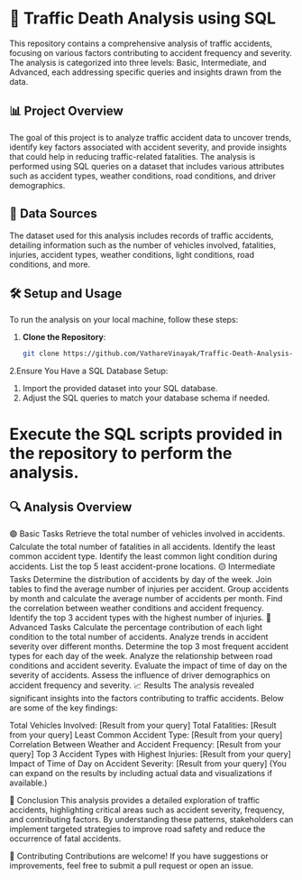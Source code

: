 # 🚦 Traffic Death Analysis using SQL


This repository contains a comprehensive analysis of traffic accidents, focusing on various factors contributing to accident frequency and severity. The analysis is categorized into three levels: Basic, Intermediate, and Advanced, each addressing specific queries and insights drawn from the data.

## 📊 Project Overview


The goal of this project is to analyze traffic accident data to uncover trends, identify key factors associated with accident severity, and provide insights that could help in reducing traffic-related fatalities. The analysis is performed using SQL queries on a dataset that includes various attributes such as accident types, weather conditions, road conditions, and driver demographics.

## 📁 Data Sources


The dataset used for this analysis includes records of traffic accidents, detailing information such as the number of vehicles involved, fatalities, injuries, accident types, weather conditions, light conditions, road conditions, and more.

## 🛠️ Setup and Usage


To run the analysis on your local machine, follow these steps:

1. **Clone the Repository**:
   ```bash
   git clone https://github.com/VathareVinayak/Traffic-Death-Analysis-SQL.git

2.Ensure You Have a SQL Database Setup:

1. Import the provided dataset into your SQL database.
2. Adjust the SQL queries to match your database schema if needed.




# Execute the SQL scripts provided in the repository to perform the analysis.
## 🔍 Analysis Overview
🟢 Basic Tasks
Retrieve the total number of vehicles involved in accidents.
Calculate the total number of fatalities in all accidents.
Identify the least common accident type.
Identify the least common light condition during accidents.
List the top 5 least accident-prone locations.
🟡 Intermediate Tasks
Determine the distribution of accidents by day of the week.
Join tables to find the average number of injuries per accident.
Group accidents by month and calculate the average number of accidents per month.
Find the correlation between weather conditions and accident frequency.
Identify the top 3 accident types with the highest number of injuries.
🔴 Advanced Tasks
Calculate the percentage contribution of each light condition to the total number of accidents.
Analyze trends in accident severity over different months.
Determine the top 3 most frequent accident types for each day of the week.
Analyze the relationship between road conditions and accident severity.
Evaluate the impact of time of day on the severity of accidents.
Assess the influence of driver demographics on accident frequency and severity.
📈 Results
The analysis revealed significant insights into the factors contributing to traffic accidents. Below are some of the key findings:

Total Vehicles Involved: [Result from your query]
Total Fatalities: [Result from your query]
Least Common Accident Type: [Result from your query]
Correlation Between Weather and Accident Frequency: [Result from your query]
Top 3 Accident Types with Highest Injuries: [Result from your query]
Impact of Time of Day on Accident Severity: [Result from your query]
(You can expand on the results by including actual data and visualizations if available.)

📝 Conclusion
This analysis provides a detailed exploration of traffic accidents, highlighting critical areas such as accident severity, frequency, and contributing factors. By understanding these patterns, stakeholders can implement targeted strategies to improve road safety and reduce the occurrence of fatal accidents.

🤝 Contributing
Contributions are welcome! If you have suggestions or improvements, feel free to submit a pull request or open an issue.
